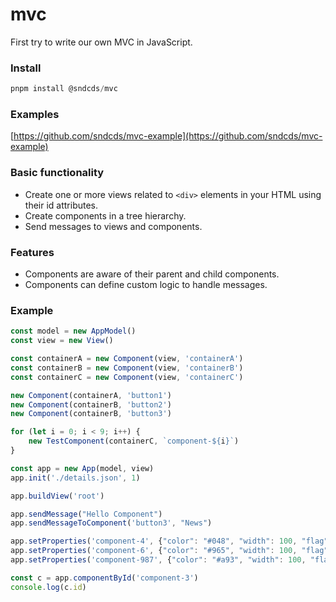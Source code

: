 # mvc
First try to write our own MVC in JavaScript.


### Install

```js
pnpm install @sndcds/mvc
```


### Examples

[https://github.com/sndcds/mvc-example](https://github.com/sndcds/mvc-example)


### Basic functionality

- Create one or more views related to `<div>` elements in your HTML using their id attributes.
- Create components in a tree hierarchy.
- Send messages to views and components.

### Features

- Components are aware of their parent and child components.
- Components can define custom logic to handle messages.

### Example

```js
const model = new AppModel()
const view = new View()

const containerA = new Component(view, 'containerA')
const containerB = new Component(view, 'containerB')
const containerC = new Component(view, 'containerC')

new Component(containerA, 'button1')
new Component(containerB, 'button2')
new Component(containerB, 'button3')

for (let i = 0; i < 9; i++) {
    new TestComponent(containerC, `component-${i}`)
}

const app = new App(model, view)
app.init('./details.json', 1)

app.buildView('root')

app.sendMessage("Hello Component")
app.sendMessageToComponent('button3', "News")

app.setProperties('component-4', {"color": "#048", "width": 100, "flag": true })
app.setProperties('component-6', {"color": "#965", "width": 100, "flag": true })
app.setProperties('component-987', {"color": "#a93", "width": 100, "flag": true })

const c = app.componentById('component-3')
console.log(c.id)
```